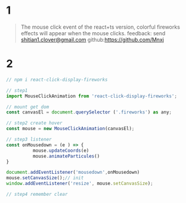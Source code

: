 # 1
> The mouse click event of the react+ts version, colorful fireworks effects will appear when the mouse clicks.
> feedback: send shitian1.clover@gmail.com
> github:https://github.com/Mnxj


# 2
``` js
// npm i react-click-display-fireworks

// step1
import MouseClickAnimation from 'react-click-display-fireworks';

// mount get dom
const canvasEl = document.querySelector ('.fireworks') as any;

// step2 create hover
const mouse = new MouseClickAnimation(canvasEl);

// step3 listener
const onMousedown = (e ) => {
          mouse.updateCoords(e)
          mouse.animateParticules()
}

document.addEventListener('mousedown',onMousedown)
mouse.setCanvasSize();// init
window.addEventListener('resize', mouse.setCanvasSize);

// step4 remember clear
```
